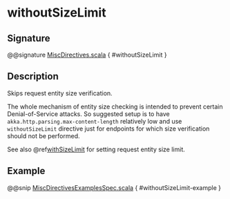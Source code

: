 <a id="withoutsizelimit"></a>
# withoutSizeLimit

## Signature

@@signature [MiscDirectives.scala](../../../../../../../../../akka-http/src/main/scala/akka/http/scaladsl/server/directives/MiscDirectives.scala) { #withoutSizeLimit }

## Description

Skips request entity size verification.

The whole mechanism of entity size checking is intended to prevent certain Denial-of-Service attacks.
So suggested setup is to have `akka.http.parsing.max-content-length` relatively low and use `withoutSizeLimit`
directive just for endpoints for which size verification should not be performed.

See also @ref[withSizeLimit](withSizeLimit.md#withsizelimit) for setting request entity size limit.

## Example

@@snip [MiscDirectivesExamplesSpec.scala](../../../../../../../test/scala/docs/http/scaladsl/server/directives/MiscDirectivesExamplesSpec.scala) { #withoutSizeLimit-example }